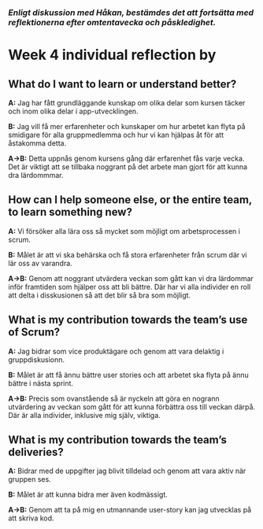 ### *Enligt diskussion med Håkan, bestämdes det att fortsätta med reflektionerna efter omtentavecka och påskledighet.*

# Week 4 individual reflection by <Teif Alsadi>

## What do I want to learn or understand better?
**A:** Jag har fått grundläggande kunskap om olika delar som kursen täcker och inom olika delar i app-utvecklingen. 

**B:** Jag vill få mer erfarenheter och kunskaper om hur arbetet kan flyta på smidigare för alla gruppmedlemma och hur vi kan hjälpas åt för att åstakomma detta.

**A->B:** Detta uppnås genom kursens gång där erfarenhet fås varje vecka. Det är viktigt att se tillbaka noggrant på det arbete man gjort för att kunna dra lärdommmar.  

## How can I help someone else, or the entire team, to learn something new?
**A:** Vi försöker alla lära oss så mycket som möjligt om arbetsprocessen i scrum.  

**B:** Målet är att vi ska behärska och få stora erfarenheter från scrum där vi lär oss av varandra.  

**A->B:** Genom att noggrant utvärdera veckan som gått kan vi dra lärdommar inför framtiden som hjälper oss att bli bättre. Där har vi alla individer en roll att delta i disskusionen så att det blir så bra som möjligt.

## What is my contribution towards the team’s use of Scrum?
**A:** Jag bidrar som vice produktägare och genom att vara delaktig i gruppdiskusionn. 

**B:** Målet är att få ännu bättre user stories och att arbetet ska flyta på ännu bättre i nästa sprint.    

**A->B:** Precis som ovanstående så är nyckeln att göra en nogrann utvärdering av veckan som gått för att kunna förbättra oss till veckan därpå. Där är alla individer, inklusive mig själv, viktiga.

## What is my contribution towards the team’s deliveries?
**A:** Bidrar med de uppgifter jag blivit tilldelad och genom att vara aktiv när gruppen ses. 

**B:** Målet är att kunna bidra mer även kodmässigt.  

**A->B:** Genom att ta på mig en utmannande user-story kan jag utvecklas på att skriva kod. 
